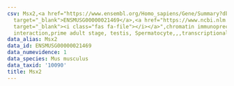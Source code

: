 ```yaml
---
csv: Msx2,<a href="https://www.ensembl.org/Homo_sapiens/Gene/Summary?db=core;g=ENSMUSG00000021469"
  target="_blank">ENSMUSG00000021469</a>,<a href="https://www.ncbi.nlm.nih.gov/pubmed/25450459"
  target="_blank"><i class="fas fa-file"></i></a>",chromatin immunoprecipitation assay,direct
  interaction,prime adult stage, testis, Spermatocyte,,,transcriptional regulation,
data_alias: Msx2
data_id: ENSMUSG00000021469
data_numevidence: 1
data_species: Mus musculus
data_taxid: '10090'
title: Msx2
---
```

